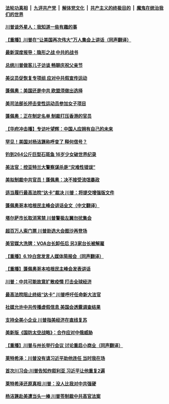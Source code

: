 

####  [法轮功真相](../../../../basic/blob/master/README.md?t=06212131) &nbsp;|&nbsp; [九评共产党](../../../../9ping.md/blob/master/README.md?t=06212131) &nbsp;|&nbsp; [解体党文化](../../../../jtdwh.md/blob/master/README.md?t=06212131)  &nbsp;|&nbsp; [共产主义的终极目的](../../../../gczydzjmd.md/blob/master/README.md?t=06212131) &nbsp;|&nbsp; [魔鬼在统治我们的世界](../../../../mgztzwmdsj.md/blob/master/README.md?t=06212131) 

#### [川普谈外星人：我知道一些有趣的事](../pages/prog203/a102876121.md?t=06212131) 

#### [【重播】川普在“让美国再次伟大”万人集会上讲话（同声翻译）](../pages/prog203/a102875933.md?t=06212131) 

#### [最新深度报导：隐形之战 中共的战书](../pages/prog203/a102875967.md?t=06212131) 

#### [总统川普做客儿子访谈 畅聊庆祝父亲节](../pages/prog203/a102875950.md?t=06212131) 

#### [美议员促恢复专项组 应对中共假宣传运动](../pages/prog203/a102875944.md?t=06212131) 

#### [蓬佩奥：美国还是中共 欧盟须做出选择](../pages/prog203/a102875936.md?t=06212131) 

#### [美司法部长抨击变性运动员参加女子项目](../pages/prog203/a102875806.md?t=06212131) 

#### [蓬佩奥：正在制定名单 制裁打压香港的官员](../pages/prog203/a102875881.md?t=06212131) 

#### [【华府冲击播】专访叶望辉：中国人应拥有自己的未来](../pages/prog203/a102875876.md?t=06212131) 

#### [罕见！美国对杨洁篪称呼变了 释何信号？](../pages/prog203/a102875527.md?t=06212131) 

#### [钓到264公斤巨型石斑鱼 16岁少女破世界纪录](../pages/prog203/a102875499.md?t=06212131) 

#### [美法官：控亚特兰大警察谋杀是“灾难性错误”](../pages/prog203/a102874882.md?t=06212131) 

#### [美拟制裁中共官员！蓬佩奥：决不接受流氓暴政](../pages/prog203/a102875410.md?t=06212131) 

#### [适当履行最高法院“达卡”裁决 川普：将提交增强版文件](../pages/prog203/a102875365.md?t=06212131) 

#### [蓬佩奥哥本哈根民主峰会讲话全文（中文翻译）](../pages/prog203/a102875341.md?t=06212131) 

#### [塔尔萨市长取消宵禁 川普警极左翼勿扰集会](../pages/prog203/a102875253.md?t=06212131) 

#### [超百万人索门票 川普助选大会图沙再登场](../pages/prog203/a102875167.md?t=06212131) 

#### [美官媒大洗牌：VOA台长卸任后 另3家台长被解雇](../pages/prog203/a102875094.md?t=06212131) 

#### [【重播】6.19白宫发言人媒体简报会（同声翻译）](../pages/prog203/a102875061.md?t=06212131) 

#### [【重播】蓬佩奥哥本哈根民主峰会发表讲话](../pages/prog203/a102874946.md?t=06212131) 

#### [川普：中共可能故意扩散疫情 打击全球经济](../pages/prog203/a102874580.md?t=06212131) 

#### [最高法院阻止终结“达卡” 川普呼吁任命新大法官](../pages/prog203/a102874551.md?t=06212131) 

#### [社媒允许中共传播虚假信息 美国会透露调查结果](../pages/prog203/a102874392.md?t=06212131) 

#### [支持全美小企业 川普指美经济在直线复苏](../pages/prog203/a102874435.md?t=06212131) 

#### [美新版《国防太空战略》：合作应对中俄威胁](../pages/prog203/a102874413.md?t=06212131) 

#### [【重播】川普与州长举行会议 讨论重启小商业（同声翻译）](../pages/prog203/a102874326.md?t=06212131) 

#### [莱特希泽：川普没有请习近平助他连任 当时我在场](../pages/prog203/a102874234.md?t=06212131) 

#### [首次川习会:川普告知炸叙利亚 习近平让他重复2遍](../pages/prog203/a102874314.md?t=06212131) 

#### [莱特希泽还原真相 川普：没人比我对中共强硬](../pages/prog203/a102874251.md?t=06212131) 

#### [杨洁篪赴美遭当头一棒 川普签制裁中共高官法案](../pages/prog203/a102873739.md?t=06212131) 

